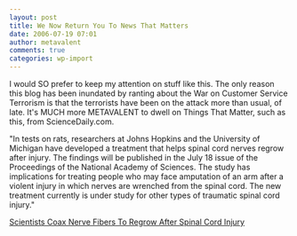 ```yaml
---
layout: post
title: We Now Return You To News That Matters
date: 2006-07-19 07:01
author: metavalent
comments: true
categories: wp-import
---
```

I would SO prefer to keep my attention on stuff like this.  The only reason this blog has been inundated by ranting about the War on Customer Service Terrorism is that the terrorists have been on the attack more than usual, of late.  It's MUCH more METAVALENT to dwell on Things That Matter, such as this, from ScienceDaily.com.

"In tests on rats, researchers at Johns Hopkins and the University of Michigan have developed a treatment that helps spinal cord nerves regrow after injury. The findings will be published in the July 18 issue of the Proceedings of the National Academy of Sciences. The study has implications for treating people who may face amputation of an arm after a violent injury in which nerves are wrenched from the spinal cord. The new treatment currently is under study for other types of traumatic spinal cord injury."

<a href="https://www.sciencedaily.com/releases/2006/07/060718073559.htm">Scientists Coax Nerve Fibers To Regrow After Spinal Cord Injury</a>
